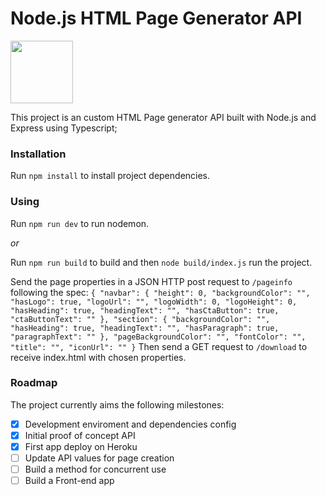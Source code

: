 # Node.js HTML Page Generator API

<img src="https://nodejs.org/static/images/logos/nodejs-new-pantone-black.svg" width="100px">

This project is an custom HTML Page generator API built with Node.js and Express using Typescript;

### Installation

Run `npm install` to install project dependencies.

### Using

Run `npm run dev` to run nodemon.

*or*

Run `npm run build` to build and then `node build/index.js` run the project.

Send the page properties in a JSON HTTP post request to `/pageinfo` following the spec:
`
{
  "navbar": {
    "height": 0,
    "backgroundColor": "",
    "hasLogo": true,
    "logoUrl": "",
    "logoWidth": 0,
	"logoHeight": 0,
    "hasHeading": true,
    "headingText": "",
    "hasCtaButton": true,
    "ctaButtonText": ""
  },
  "section": {
    "backgroundColor": "",
    "hasHeading": true,
    "headingText": "",
    "hasParagraph": true,
    "paragraphText": ""
  },
  "pageBackgroundColor": "",
  "fontColor": "",
  "title": "",
  "iconUrl": ""
}
`
Then send a GET request to `/download` to receive index.html with chosen properties. 
### Roadmap

The project currently aims the following milestones:

- [x] Development enviroment and dependencies config
- [x] Initial proof of concept API
- [x] First app deploy on Heroku
- [ ] Update API values for page creation
- [ ] Build a method for concurrent use
- [ ] Build a Front-end app
